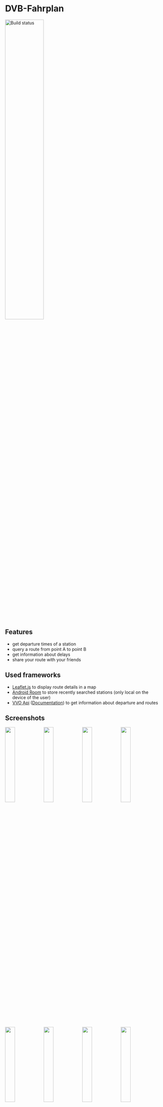# DVB-Fahrplan

<a href="https://play.google.com/store/apps/details?id=markus.wieland.dvbfahrplan"><img src="https://upload.wikimedia.org/wikipedia/commons/7/78/Google_Play_Store_badge_EN.svg" alt="Build status" width="50%"></a>

## Features

* get departure times of a station
* query a route from point A to point B
* get information about delays
* share your route with your friends

## Used frameworks

* <a href="https://leafletjs.com/">Leaflet.js</a> to display route details in a map
* <a href="https://developer.android.com/jetpack/androidx/releases/room">Android Room</a> to store recently searched stations (only local on the device of the user)
* <a href="https://webapi.vvo-online.de">VVO Api</a> (<a href="https://github.com/kiliankoe/vvo/blob/main/documentation/webapi.md">Documentation</a>) to get information about departure and routes

## Screenshots

<img width="25%" src="https://github.com/SoWieMarkus/DVB-Fahrplan/blob/main/screenshots/englisch/Screenshot_20210425-161238_DVB%20Fahrplan.jpg"><img width="25%" src="https://github.com/SoWieMarkus/DVB-Fahrplan/blob/main/screenshots/englisch/Screenshot_20210425-161301_DVB%20Fahrplan.jpg"><img width="25%" src="https://github.com/SoWieMarkus/DVB-Fahrplan/blob/main/screenshots/englisch/Screenshot_20210425-161309_DVB%20Fahrplan.jpg"><img width="25%" src="https://github.com/SoWieMarkus/DVB-Fahrplan/blob/main/screenshots/englisch/Screenshot_20210425-161323_DVB%20Fahrplan.jpg"><img width="25%" src="https://github.com/SoWieMarkus/DVB-Fahrplan/blob/main/screenshots/englisch/Screenshot_20210425-161343_DVB%20Fahrplan.jpg"><img width="25%" src="https://github.com/SoWieMarkus/DVB-Fahrplan/blob/main/screenshots/englisch/Screenshot_20210425-161350_DVB%20Fahrplan.jpg"><img width="25%" src="https://github.com/SoWieMarkus/DVB-Fahrplan/blob/main/screenshots/englisch/Screenshot_20210425-161356_DVB%20Fahrplan.jpg"><img width="25%" src="https://github.com/SoWieMarkus/DVB-Fahrplan/blob/main/screenshots/englisch/Screenshot_20210425-161407_DVB%20Fahrplan.jpg">
